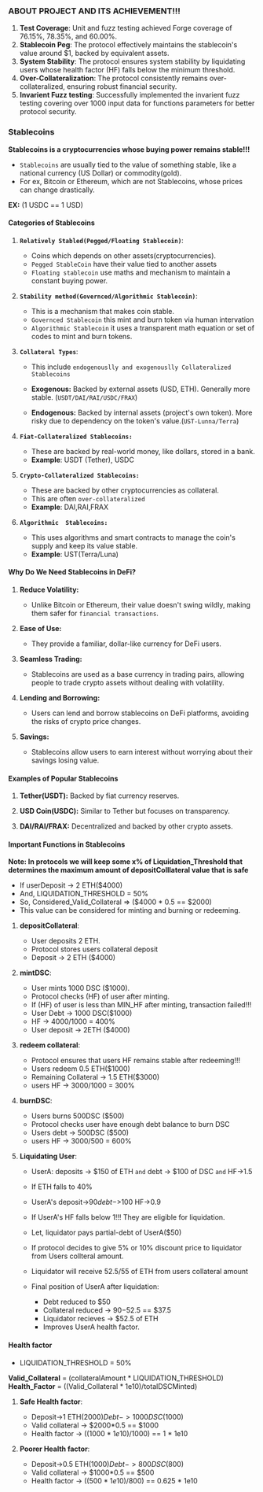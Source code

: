### ABOUT PROJECT AND ITS ACHIEVEMENT!!!

1. **Test Coverage**: Unit and fuzz testing achieved Forge coverage of 76.15%, 78.35%, and 60.00%.
2. **Stablecoin Peg**: The protocol effectively maintains the stablecoin's value around $1, backed by equivalent assets.
3. **System Stability**: The protocol ensures system stability by liquidating users whose health factor (HF) falls below the minimum threshold.
4. **Over-Collateralization**: The protocol consistently remains over-collateralized, ensuring robust financial security.
5. **Invarient Fuzz testing**: Successfully implemented the invarient fuzz testing covering over 1000 input data for functions parameters for better protocol security.



### Stablecoins

**Stablecoins is a cryptocurrencies whose buying power remains stable!!!**

- `Stablecoins` are usually tied to the value of something stable, like a national currency (US Dollar) or commodity(gold).
- For ex, Bitcoin or Ethereum, which are not Stablecoins, whose prices can change drastically. 

**EX:** (1 USDC == 1 USD)



#### Categories of Stablecoins


1. **`Relatively Stabled(Pegged/Floating Stablecoin)`**:
    - Coins which depends on other assets(cryptocurrencies).
    - `Pegged StableCoin` have their value tied to another assets
    - `Floating stablecoin` use maths and mechanism to maintain a constant buying power.

2. **`Stability method(Governced/Algorithmic Stablecoin)`**:
    - This is a mechanism that makes coin stable.
    - `Governced Stablecoin` this mint and burn token via human intervation
    - `Algorithmic Stablecoin` it uses a transparent math equation or set of codes to mint and burn tokens.

3. **`Collateral Types`**:
    - This include `endogenouslly and exogenouslly Collateralized Stablecoins`

    - **Exogenous:** Backed by external assets (USD, ETH). Generally more stable. (`USDT/DAI/RAI/USDC/FRAX`)
    - **Endogenous:** Backed by internal assets (project's own token). More risky due to dependency on the token's value.(`UST-Lunna/Terra`)


4. **`Fiat-Collateralized Stablecoins:`**
    - These are backed by real-world money, like dollars, stored in a bank.
    - **Example**: USDT (Tether), USDC

5. **`Crypto-Collateralized Stablecoins:`**
    - These are backed by other cryptocurrencies as collateral.
    - This are often `over-collateralized`
    - **Example**: DAI,RAI,FRAX

6. **`Algorithmic  Stablecoins:`**
    - This uses algorithms and smart contracts to manage the coin's supply and keep its value stable.
    - **Example**: UST(Terra/Luna)



#### Why Do We Need Stablecoins in DeFi?

1. **Reduce Volatility:** 
    - Unlike Bitcoin or Ethereum, their value doesn't swing wildly, making them safer for `financial transactions`.

2. **Ease of Use:** 
    - They provide a familiar, dollar-like currency for DeFi users.

3. **Seamless Trading:** 
    - Stablecoins are used as a base currency in trading pairs, allowing people to trade crypto assets without dealing with volatility.
    
4. **Lending and Borrowing:** 
    - Users can lend and borrow stablecoins on DeFi platforms, avoiding the risks of crypto price changes.

5. **Savings:** 
    - Stablecoins allow users to earn interest without worrying about their savings losing value.



#### Examples of Popular Stablecoins

1. **Tether(USDT):** Backed by fiat currency reserves.

2. **USD Coin(USDC):** Similar to Tether but focuses on transparency.

3. **DAI/RAI/FRAX:** Decentralized and backed by other crypto assets.




#### Important Functions in Stablecoins

**Note: In protocols we will keep some x% of Liquidation_Threshold that determines the maximum amount of depositColllateral value that is safe**

- If userDeposit -> 2 ETH($4000)
- And, LIQUIDATION_THRESHOLD = 50%
- So, Considered_Valid_Collateral => ($4000 * 0.5 == $2000)
- This value can be considered for minting and burning or redeeming.



1. **depositCollateral**:
    - User deposits 2 ETH.
    - Protocol stores users collateral deposit
    - Deposit -> 2 ETH ($4000)

2. **mintDSC**:
    - User mints 1000 DSC ($1000).
    - Protocol checks (HF) of user after minting.
    - If (HF) of user is less than MIN_HF after minting, transaction failed!!!
    - User Debt -> 1000 DSC($1000)
    - HF -> $4000/$1000 = 400%
    - User deposit -> 2ETH ($4000)
    
3. **redeem collateral**:
    - Protocol ensures that users HF remains stable after redeeming!!!
    - Users redeem 0.5 ETH($1000)
    - Remaining Collateral -> 1.5 ETH($3000)
    - users HF -> $3000/$1000 = 300%

4. **burnDSC**:
    - Users burns 500DSC ($500)
    - Protocol checks user have enough debt balance to burn DSC
    - Users debt -> 500DSC ($500) 
    - users HF -> $3000/$500 = 600%


5. **Liquidating User**:
   - UserA:  deposits -> $150 of ETH `and`  debt -> $100 of DSC `and` HF->1.5
   - If ETH falls to 40%
   - UserA's  deposit->$90  debt->$100  HF->0.9
   - If UserA's HF falls below 1!!! They are eligible for liquidation.
   - Let, liquidator pays partial-debt of UserA($50)
   - If protocol decides to give 5% or 10% discount price to liquidator from Users collteral amount.
   - Liquidator will receive $52.5/$55 of ETH from users collateral amount

   - Final position of UserA after liquidation:
      - Debt reduced to $50
      - Collateral reduced -> $90-$52.5 == $37.5
      - Liquidator recieves -> $52.5 of ETH
      - Improves UserA health factor. 



#### Health factor

- LIQUIDATION_THRESHOLD = 50%

**Valid_Collateral** = (collateralAmount * LIQUIDATION_THRESHOLD)
**Health_Factor** = ((Valid_Collateral * 1e10)/totalDSCMinted)


1. **Safe Health factor**:
   - Deposit->1 ETH($2000)  Debt->1000 DSC($1000)
   - Valid collateral -> $2000*0.5 == $1000
   - Health factor -> (($1000 * 1e10)/$1000) == 1 * 1e10


2. **Poorer Health factor**:
    - Deposit->0.5 ETH($1000)  Debt->800 DSC($800)  
    - Valid collateral -> $1000*0.5 == $500
    - Health factor -> (($500 * 1e10)/$800) == 0.625 * 1e10
